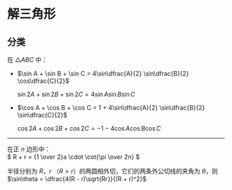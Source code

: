 # 解三角形

## 分类

在 $\triangle ABC$ 中：

*  $\sin A + \sin B + \sin C = 4\sin\dfrac{A}{2} \sin\dfrac{B}{2} \cos\dfrac{C}{2}$ 

    $\sin 2A + \sin 2B + \sin 2C = 4\sin A \sin B \sin C$ 

*  $\cos A + \cos B + \cos C = 1 + 4\sin\dfrac{A}{2} \sin\dfrac{B}{2} \sin\dfrac{C}{2}$ 
	
	 $\cos 2A + \cos 2B + \cos 2C = -1 -4\cos A \cos B \cos C$  

------
在正 $n$ 边形中：<br> $ R + r = {1 \over 2}a \cdot \cot{\pi \over 2n} $ 

半径分别为 $R$，$r$ （$R > r$）的两圆相外切，它们的两条外公切线的夹角为 $\theta$，则<br> $\sin\theta = \dfrac{4(R - r)\sqrt{Rr}}{(R + r)^2}$ 
